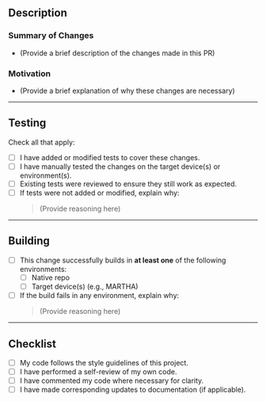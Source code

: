 ## Description

### Summary of Changes
- (Provide a brief description of the changes made in this PR)

### Motivation
- (Provide a brief explanation of why these changes are necessary)

---

## Testing

Check all that apply:

- [ ] I have added or modified tests to cover these changes.
- [ ] I have manually tested the changes on the target device(s) or environment(s).
- [ ] Existing tests were reviewed to ensure they still work as expected.
- [ ] If tests were not added or modified, explain why:
  > (Provide reasoning here)

---

## Building

- [ ] This change successfully builds in **at least one** of the following environments:
  - [ ] Native repo
  - [ ] Target device(s) (e.g., MARTHA)
- [ ] If the build fails in any environment, explain why:
  > (Provide reasoning here)

---

## Checklist

- [ ] My code follows the style guidelines of this project.
- [ ] I have performed a self-review of my own code.
- [ ] I have commented my code where necessary for clarity.
- [ ] I have made corresponding updates to documentation (if applicable).
